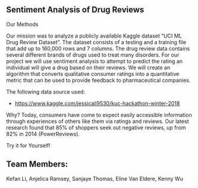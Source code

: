 
## Sentiment Analysis of Drug Reviews 

Our Methods

Our mission was to analyze a publicly available Kaggle dataset “UCI ML Drug Review Dataset”. The dataset consists of a testing and a training file that add up to 160,000 rows and 7 columns. The drug review data contains several different brands of drugs used to treat many disorders. For our project we will use sentiment analysis to attempt to predict the rating an individual will give a drug based on their reviews. We will create an algorithm that converts qualitative consumer ratings into a quantitative metric that can be used to provide feedback to pharmaceutical companies.  

The following data source used:
* https://www.kaggle.com/jessicali9530/kuc-hackathon-winter-2018


Why?
Today, consumers have come to expect easily accessible information through experiences of others like them via  ratings and reviews. Our latest research found that 85% of shoppers seek out negative reviews, up from 82% in 2014 (PowerReviews).  

Try it for Yourself!



## Team Members: 
Kefan Li, Anjelica Ramsey, Sanjaye Thomas, Eline Van Eldere, Kenny Wu 

